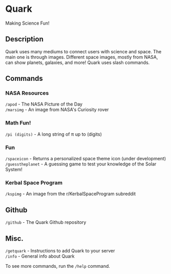 # Quark

Making Science Fun!

## Description

Quark uses many mediums to connect users with science and space. The main one is through images. Different space images, mostly from NASA, can show planets, galaxies, and more! Quark uses slash commands.

## Commands

### NASA Resources

`/apod` - The NASA Picture of the Day
<br>
`/marsimg` - An image from NASA's Curiosity rover

### Math Fun!

`/pi (digits)` - A long string of π up to (digits)

### Fun

`/spaceicon` - Returns a personalized space theme icon (under development)
<br>
`/guesstheplanet` - A guessing game to test your knowledge of the Solar System!

### Kerbal Space Program

`/kspimg` - An image from the r/KerbalSpaceProgram subreddit

## Github

`/github` - The Quark Github repository

## Misc.

`/getquark` - Instructions to add Quark to your server
<br>
`/info` - General info about Quark

To see more commands, run the `/help` command.
